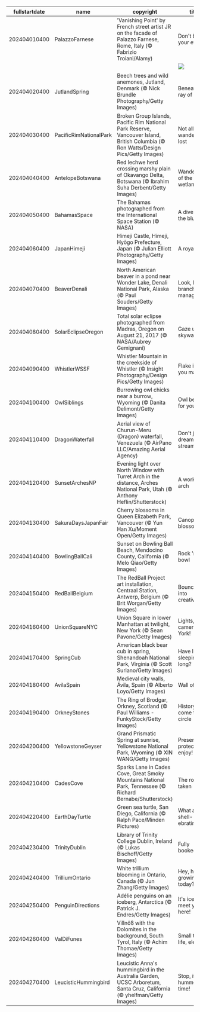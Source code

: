 |fullstartdate|name|copyright|title|image|
|--|--|--|--|--|
202404010400|PalazzoFarnese|'Vanishing Point' by French street artist JR on the facade of Palazzo Farnese, Rome, Italy (© Fabrizio Troiani/Alamy)|Don't believe your eyes|![](/en-CA/2024/04/202404010400PalazzoFarnese.jpg)|
||||![](/en-CA/2024/04/.jpg)|
202404020400|JutlandSpring|Beech trees and wild anemones, Jutland, Denmark (© Nick Brundle Photography/Getty Images)|Beneath a ray of light|![](/en-CA/2024/04/202404020400JutlandSpring.jpg)|
202404030400|PacificRimNationalPark|Broken Group Islands, Pacific Rim National Park Reserve, Vancouver Island, British Columbia (© Ron Watts/Design Pics/Getty Images)|Not all who wander are lost|![](/en-CA/2024/04/202404030400PacificRimNationalPark.jpg)|
202404040400|AntelopeBotswana|Red lechwe herd crossing marshy plain of Okavango Delta, Botswana (© Ibrahim Suha Derbent/Getty Images)|Wanderers of the wetlands|![](/en-CA/2024/04/202404040400AntelopeBotswana.jpg)|
202404050400|BahamasSpace|The Bahamas photographed from the International Space Station (© NASA)|A dive into the blue|![](/en-CA/2024/04/202404050400BahamasSpace.jpg)|
202404060400|JapanHimeji|Himeji Castle, Himeji, Hyōgo Prefecture, Japan (© Julian Elliott Photography/Getty Images)|A royal view|![](/en-CA/2024/04/202404060400JapanHimeji.jpg)|
202404070400|BeaverDenali|North American beaver in a pond near Wonder Lake, Denali National Park, Alaska (© Paul Souders/Getty Images)|Look, I'm a branch manager!|![](/en-CA/2024/04/202404070400BeaverDenali.jpg)|
202404080400|SolarEclipseOregon|Total solar eclipse photographed from Madras, Oregon on August 21, 2017 (© NASA/Aubrey Gemignani)|Gaze up, skywatchers!|![](/en-CA/2024/04/202404080400SolarEclipseOregon.jpg)|
202404090400|WhistlerWSSF|Whistler Mountain in the creekside of Whistler (© Insight Photography/Design Pics/Getty Images)|Flake it till you make it|![](/en-CA/2024/04/202404090400WhistlerWSSF.jpg)|
202404100400|OwlSiblings|Burrowing owl chicks near a burrow, Wyoming (© Danita Delimont/Getty Images)|Owl be there for you!|![](/en-CA/2024/04/202404100400OwlSiblings.jpg)|
202404110400|DragonWaterfall|Aerial view of Churun-Meru (Dragon) waterfall, Venezuela (© AirPano LLC/Amazing Aerial Agency)|Don't just dream it, stream it!|![](/en-CA/2024/04/202404110400DragonWaterfall.jpg)|
202404120400|SunsetArchesNP|Evening light over North Window with Turret Arch in the distance, Arches National Park, Utah (© Anthony Heflin/Shutterstock)|A work of arch|![](/en-CA/2024/04/202404120400SunsetArchesNP.jpg)|
202404130400|SakuraDaysJapanFair|Cherry blossoms in Queen Elizabeth Park, Vancouver (© Yun Han Xu/Moment Open/Getty Images)|Canopy of blossoms|![](/en-CA/2024/04/202404130400SakuraDaysJapanFair.jpg)|
202404140400|BowlingBallCali|Sunset on Bowling Ball Beach, Mendocino County, California (© Melo Qiao/Getty Images)|Rock 'n' bowl|![](/en-CA/2024/04/202404140400BowlingBallCali.jpg)|
202404150400|RedBallBelgium|The RedBall Project art installation, Centraal Station, Antwerp, Belgium (© Brit Worgan/Getty Images)|Bouncing into creativity|![](/en-CA/2024/04/202404150400RedBallBelgium.jpg)|
202404160400|UnionSquareNYC|Union Square in lower Manhattan at twilight, New York (© Sean Pavone/Getty Images)|Lights, camera, New York!|![](/en-CA/2024/04/202404160400UnionSquareNYC.jpg)|
202404170400|SpringCub|American black bear cub in spring, Shenandoah National Park, Virginia (© Scott Suriano/Getty Images)|Have I been sleeping too long?|![](/en-CA/2024/04/202404170400SpringCub.jpg)|
202404180400|AvilaSpain|Medieval city walls, Ávila, Spain (© Alberto Loyo/Getty Images)|Wall of fame|![](/en-CA/2024/04/202404180400AvilaSpain.jpg)|
202404190400|OrkneyStones|The Ring of Brodgar, Orkney, Scotland (© Paul Williams - FunkyStock/Getty Images)|History has come full circle|![](/en-CA/2024/04/202404190400OrkneyStones.jpg)|
202404200400|YellowstoneGeyser|Grand Prismatic Spring at sunrise, Yellowstone National Park, Wyoming (© XIN WANG/Getty Images)|Preserve, protect, enjoy!|![](/en-CA/2024/04/202404200400YellowstoneGeyser.jpg)|
202404210400|CadesCove|Sparks Lane in Cades Cove, Great Smoky Mountains National Park, Tennessee (© Richard Bernabe/Shutterstock)|The road not taken|![](/en-CA/2024/04/202404210400CadesCove.jpg)|
202404220400|EarthDayTurtle|Green sea turtle, San Diego, California (© Ralph Pace/Minden Pictures)|What are we shell-ebrating?|![](/en-CA/2024/04/202404220400EarthDayTurtle.jpg)|
202404230400|TrinityDublin|Library of Trinity College Dublin, Ireland (© Lukas Bischoff/Getty Images)|Fully booked!|![](/en-CA/2024/04/202404230400TrinityDublin.jpg)|
202404240400|TrilliumOntario|White trillium blooming in Ontario, Canada (© Jun Zhang/Getty Images)|Hey, how's it growing today?|![](/en-CA/2024/04/202404240400TrilliumOntario.jpg)|
202404250400|PenguinDirections|Adélie penguins on an iceberg, Antarctica (© Patrick J. Endres/Getty Images)|It's ice to meet you all here!|![](/en-CA/2024/04/202404250400PenguinDirections.jpg)|
202404260400|ValDiFunes|Villnöß with the Dolomites in the background, South Tyrol, Italy (© Achim Thomae/Getty Images)|Small town life, elevated|![](/en-CA/2024/04/202404260400ValDiFunes.jpg)|
202404270400|LeucisticHummingbird|Leucistic Anna's hummingbird in the Australia Garden, UCSC Arboretum, Santa Cruz, California (© yhelfman/Getty Images)|Stop, it's hummer time!|![](/en-CA/2024/04/202404270400LeucisticHummingbird.jpg)|
